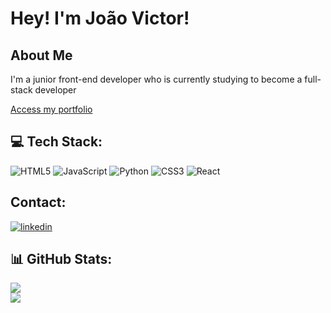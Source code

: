# Hey! I'm João Victor!

## About Me
<p>I'm a junior front-end developer who is currently studying to become a full-stack developer</p>
<a href="https://joaochacon.dev" target="_blank">Access my portfolio</a>

## 💻 Tech Stack:
![HTML5](https://img.shields.io/badge/html5-%23E34F26.svg?style=for-the-badge&logo=html5&logoColor=white) ![JavaScript](https://img.shields.io/badge/javascript-%23323330.svg?style=for-the-badge&logo=javascript&logoColor=%23F7DF1E) ![Python](https://img.shields.io/badge/python-3670A0?style=for-the-badge&logo=python&logoColor=ffdd54) ![CSS3](https://img.shields.io/badge/css3-%231572B6.svg?style=for-the-badge&logo=css3&logoColor=white) ![React](https://img.shields.io/badge/react-%2320232a.svg?style=for-the-badge&logo=react&logoColor=%2361DAFB)

## Contact:
<a href='https://www.linkedin.com/in/jo%C3%A3o-victor-de-assis-236957131/' target="_blank">
  <img src='https://img.shields.io/badge/linkedin-%230077B5.svg?style=for-the-badge&logo=linkedin&logoColor=white' alt='linkedin'/>
</a>

## 📊 GitHub Stats:
![](https://github-readme-stats.vercel.app/api/top-langs/?username=joaovic7or&theme=dark&hide_border=false&include_all_commits=false&count_private=false&layout=compact)<br />
![](https://github-readme-streak-stats.herokuapp.com/?user=JoaoVic7or&theme=dark&hide_border=false)<br/>

